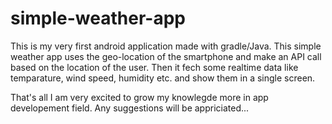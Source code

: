 # simple-weather-app

This is my very first android application made with gradle/Java. This simple weather app uses the geo-location of the smartphone and make an API call based on the location of the user. Then it fech some realtime data like temparature, wind speed, humidity etc. and show them in a single screen.

That's all I am very excited to grow my knowlegde more in app developement field.
Any suggestions will be appriciated...
